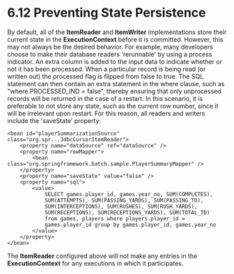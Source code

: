 # 6.12 Preventing State Persistence #

By default, all of the **ItemReader** and **ItemWriter** implementations store their current state in the **ExecutionContext** before it is committed. However, this may not always be the desired behavior. For example, many developers choose to make their database readers 'rerunnable' by using a process indicator. An extra column is added to the input data to indicate whether or not it has been processed. When a particular record is being read (or written out) the processed flag is flipped from false to true. The SQL statement can then contain an extra statement in the where clause, such as "where PROCESSED_IND = false", thereby ensuring that only unprocessed records will be returned in the case of a restart. In this scenario, it is preferable to not store any state, such as the current row number, since it will be irrelevant upon restart. For this reason, all readers and writers include the 'saveState' property:

	<bean id="playerSummarizationSource" class="org.spr...JdbcCursorItemReader">
	    <property name="dataSource" ref="dataSource" />
	    <property name="rowMapper">
	        <bean class="org.springframework.batch.sample.PlayerSummaryMapper" />
	    </property>
	    <property name="saveState" value="false" />
	    <property name="sql">
	        <value>
	            SELECT games.player_id, games.year_no, SUM(COMPLETES),
	            SUM(ATTEMPTS), SUM(PASSING_YARDS), SUM(PASSING_TD),
	            SUM(INTERCEPTIONS), SUM(RUSHES), SUM(RUSH_YARDS),
	            SUM(RECEPTIONS), SUM(RECEPTIONS_YARDS), SUM(TOTAL_TD)
	            from games, players where players.player_id =
	            games.player_id group by games.player_id, games.year_no
	        </value>
	    </property>
	</bean>

The **ItemReader** configured above will not make any entries in the **ExecutionContext** for any executions in which it participates.